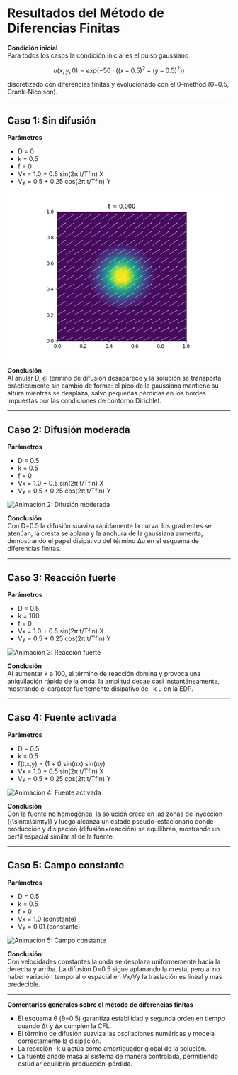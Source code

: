 # Resultados del Método de Diferencias Finitas

**Condición inicial**  
Para todos los casos la condición inicial es el pulso gaussiano  
```math
    u(x,y,0) = exp(-50·((x−0.5)^{2} + (y−0.5)^{2}))
```
discretizado con diferencias finitas y evolucionado con el θ–method (θ=0.5, Crank–Nicolson).

---

## Caso 1: Sin difusión  
**Parámetros**  
- D = 0  
- k = 0.5  
- f = 0  
- Vx = 1.0 + 0.5 sin(2π t/Tfin) X  
- Vy = 0.5 + 0.25 cos(2π t/Tfin) Y  

![Animación 1: Sin difusión](../results/animacion1_fdm.gif)

**Conclusión**  
Al anular D, el término de difusión desaparece y la solución se transporta prácticamente sin cambio de forma: el pico de la gaussiana mantiene su altura mientras se desplaza, salvo pequeñas pérdidas en los bordes impuestas por las condiciones de contorno Dirichlet.

---

## Caso 2: Difusión moderada  
**Parámetros**  
- D = 0.5  
- k = 0.5  
- f = 0  
- Vx = 1.0 + 0.5 sin(2π t/Tfin) X  
- Vy = 0.5 + 0.25 cos(2π t/Tfin) Y  

![Animación 2: Difusión moderada](../results/animacion2_fdm.gif)

**Conclusión**  
Con D=0.5 la difusión suaviza rápidamente la curva: los gradientes se atenúan, la cresta se aplana y la anchura de la gaussiana aumenta, demostrando el papel disipativo del término Δu en el esquema de diferencias finitas.

---

## Caso 3: Reacción fuerte  
**Parámetros**  
- D = 0.5  
- k = 100  
- f = 0  
- Vx = 1.0 + 0.5 sin(2π t/Tfin) X  
- Vy = 0.5 + 0.25 cos(2π t/Tfin) Y  

![Animación 3: Reacción fuerte](../results/animacion3_fdm.gif)

**Conclusión**  
Al aumentar k a 100, el término de reacción domina y provoca una aniquilación rápida de la onda: la amplitud decae casi instantáneamente, mostrando el carácter fuertemente disipativo de –k u en la EDP.

---

## Caso 4: Fuente activada  
**Parámetros**  
- D = 0.5  
- k = 0.5  
- f(t,x,y) = (1 + t) sin(πx) sin(πy)  
- Vx = 1.0 + 0.5 sin(2π t/Tfin) X  
- Vy = 0.5 + 0.25 cos(2π t/Tfin) Y  

![Animación 4: Fuente activada](../results/animacion4_fdm.gif)

**Conclusión**  
Con la fuente no homogénea, la solución crece en las zonas de inyección (\(\sinπx\sinπy\)) y luego alcanza un estado pseudo–estacionario donde producción y disipación (difusión+reacción) se equilibran, mostrando un perfil espacial similar al de la fuente.

---

## Caso 5: Campo constante  
**Parámetros**  
- D = 0.5  
- k = 0.5  
- f = 0  
- Vx = 1.0 (constante)  
- Vy = 0.01 (constante)  

![Animación 5: Campo constante](../results/animacion5_fdm.gif)

**Conclusión**  
Con velocidades constantes la onda se desplaza uniformemente hacia la derecha y arriba. La difusión D=0.5 sigue aplanando la cresta, pero al no haber variación temporal o espacial en Vx/Vy la traslación es lineal y más predecible.

---

**Comentarios generales sobre el método de diferencias finitas**  
- El esquema θ (θ=0.5) garantiza estabilidad y segunda orden en tiempo cuando Δt y Δx cumplen la CFL.  
- El término de difusión suaviza las oscilaciones numéricas y modela correctamente la disipación.  
- La reacción –k u actúa como amortiguador global de la solución.  
- La fuente añade masa al sistema de manera controlada, permitiendo estudiar equilibrio producción–pérdida.
